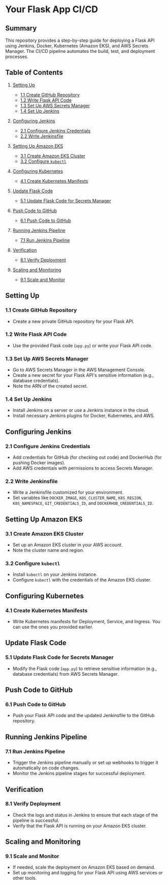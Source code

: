 # Your Flask App CI/CD

## Summary

This repository provides a step-by-step guide for deploying a Flask API using Jenkins, Docker, Kubernetes (Amazon EKS), and AWS Secrets Manager. The CI/CD pipeline automates the build, test, and deployment processes.

## Table of Contents

1. [Setting Up](#setting-up)
    - [1.1 Create GitHub Repository](#11-create-github-repository)
    - [1.2 Write Flask API Code](#12-write-flask-api-code)
    - [1.3 Set Up AWS Secrets Manager](#13-set-up-aws-secrets-manager)
    - [1.4 Set Up Jenkins](#14-set-up-jenkins)

2. [Configuring Jenkins](#configuring-jenkins)
    - [2.1 Configure Jenkins Credentials](#21-configure-jenkins-credentials)
    - [2.2 Write Jenkinsfile](#22-write-jenkinsfile)

3. [Setting Up Amazon EKS](#setting-up-amazon-eks)
    - [3.1 Create Amazon EKS Cluster](#31-create-amazon-eks-cluster)
    - [3.2 Configure `kubectl`](#32-configure-kubectl)

4. [Configuring Kubernetes](#configuring-kubernetes)
    - [4.1 Create Kubernetes Manifests](#41-create-kubernetes-manifests)

5. [Update Flask Code](#update-flask-code)
    - [5.1 Update Flask Code for Secrets Manager](#51-update-flask-code-for-secrets-manager)

6. [Push Code to GitHub](#push-code-to-github)
    - [6.1 Push Code to GitHub](#61-push-code-to-github)

7. [Running Jenkins Pipeline](#running-jenkins-pipeline)
    - [7.1 Run Jenkins Pipeline](#71-run-jenkins-pipeline)

8. [Verification](#verification)
    - [8.1 Verify Deployment](#81-verify-deployment)

9. [Scaling and Monitoring](#scaling-and-monitoring)
    - [9.1 Scale and Monitor](#91-scale-and-monitor)

## Setting Up

### 1.1 Create GitHub Repository

- Create a new private GitHub repository for your Flask API.

### 1.2 Write Flask API Code

- Use the provided Flask code (`app.py`) or write your Flask API code.

### 1.3 Set Up AWS Secrets Manager

- Go to AWS Secrets Manager in the AWS Management Console.
- Create a new secret for your Flask API's sensitive information (e.g., database credentials).
- Note the ARN of the created secret.

### 1.4 Set Up Jenkins

- Install Jenkins on a server or use a Jenkins instance in the cloud.
- Install necessary Jenkins plugins for Docker, Kubernetes, and AWS.

## Configuring Jenkins

### 2.1 Configure Jenkins Credentials

- Add credentials for GitHub (for checking out code) and DockerHub (for pushing Docker images).
- Add AWS credentials with permissions to access Secrets Manager.

### 2.2 Write Jenkinsfile

- Write a Jenkinsfile customized for your environment.
- Set variables like `DOCKER_IMAGE`, `K8S_CLUSTER_NAME`, `K8S_REGION`, `K8S_NAMESPACE`, `GIT_CREDENTIALS_ID`, and `DOCKERHUB_CREDENTIALS_ID`.

## Setting Up Amazon EKS

### 3.1 Create Amazon EKS Cluster

- Set up an Amazon EKS cluster in your AWS account.
- Note the cluster name and region.

### 3.2 Configure `kubectl`

- Install `kubectl` on your Jenkins instance.
- Configure `kubectl` with the credentials of the Amazon EKS cluster.

## Configuring Kubernetes

### 4.1 Create Kubernetes Manifests

- Write Kubernetes manifests for Deployment, Service, and Ingress. You can use the ones you provided earlier.

## Update Flask Code

### 5.1 Update Flask Code for Secrets Manager

- Modify the Flask code (`app.py`) to retrieve sensitive information (e.g., database credentials) from AWS Secrets Manager.

## Push Code to GitHub

### 6.1 Push Code to GitHub

- Push your Flask API code and the updated Jenkinsfile to the GitHub repository.

## Running Jenkins Pipeline

### 7.1 Run Jenkins Pipeline

- Trigger the Jenkins pipeline manually or set up webhooks to trigger it automatically on code changes.
- Monitor the Jenkins pipeline stages for successful deployment.

## Verification

### 8.1 Verify Deployment

- Check the logs and status in Jenkins to ensure that each stage of the pipeline is successful.
- Verify that the Flask API is running on your Amazon EKS cluster.

## Scaling and Monitoring

### 9.1 Scale and Monitor

- If needed, scale the deployment on Amazon EKS based on demand.
- Set up monitoring and logging for your Flask API using AWS services or other tools.

